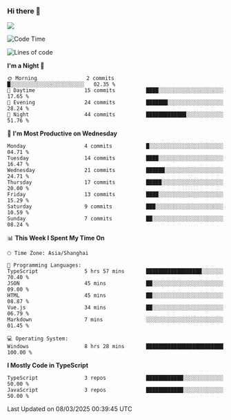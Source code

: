 ### Hi there 👋

<img src="https://github-readme-stats.vercel.app/api/top-langs/?username=lhvision"/>

<!--START_SECTION:waka-->
![Code Time](http://img.shields.io/badge/Code%20Time-56%20hrs%2012%20mins-blue)

![Lines of code](https://img.shields.io/badge/From%20Hello%20World%20I%27ve%20Written-70.2%20thousand%20lines%20of%20code-blue)

**I'm a Night 🦉** 

```text
🌞 Morning                2 commits           █░░░░░░░░░░░░░░░░░░░░░░░░   02.35 % 
🌆 Daytime                15 commits          ████░░░░░░░░░░░░░░░░░░░░░   17.65 % 
🌃 Evening                24 commits          ███████░░░░░░░░░░░░░░░░░░   28.24 % 
🌙 Night                  44 commits          █████████████░░░░░░░░░░░░   51.76 % 
```
📅 **I'm Most Productive on Wednesday** 

```text
Monday                   4 commits           █░░░░░░░░░░░░░░░░░░░░░░░░   04.71 % 
Tuesday                  14 commits          ████░░░░░░░░░░░░░░░░░░░░░   16.47 % 
Wednesday                21 commits          ██████░░░░░░░░░░░░░░░░░░░   24.71 % 
Thursday                 17 commits          █████░░░░░░░░░░░░░░░░░░░░   20.00 % 
Friday                   13 commits          ████░░░░░░░░░░░░░░░░░░░░░   15.29 % 
Saturday                 9 commits           ███░░░░░░░░░░░░░░░░░░░░░░   10.59 % 
Sunday                   7 commits           ██░░░░░░░░░░░░░░░░░░░░░░░   08.24 % 
```


📊 **This Week I Spent My Time On** 

```text
🕑︎ Time Zone: Asia/Shanghai

💬 Programming Languages: 
TypeScript               5 hrs 57 mins       ██████████████████░░░░░░░   70.40 % 
JSON                     45 mins             ██░░░░░░░░░░░░░░░░░░░░░░░   09.00 % 
HTML                     45 mins             ██░░░░░░░░░░░░░░░░░░░░░░░   08.87 % 
Vue.js                   34 mins             ██░░░░░░░░░░░░░░░░░░░░░░░   06.79 % 
Markdown                 7 mins              ░░░░░░░░░░░░░░░░░░░░░░░░░   01.45 % 

💻 Operating System: 
Windows                  8 hrs 28 mins       █████████████████████████   100.00 % 
```

**I Mostly Code in TypeScript** 

```text
TypeScript               3 repos             ████████████░░░░░░░░░░░░░   50.00 % 
JavaScript               3 repos             ████████████░░░░░░░░░░░░░   50.00 % 
```




 Last Updated on 08/03/2025 00:39:45 UTC
<!--END_SECTION:waka-->
